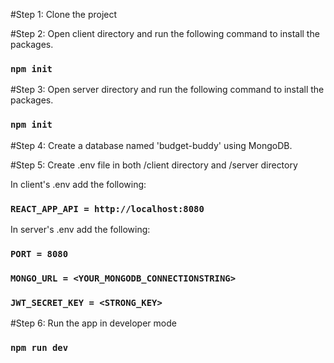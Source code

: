 #Step 1: Clone the project

#Step 2: Open client directory and run the following command to install the packages.

### `npm init`

#Step 3: Open server directory and run the following command to install the packages.

### `npm init`

#Step 4: Create a database named 'budget-buddy' using MongoDB.

#Step 5: Create .env file in both /client directory and /server directory

In client's .env add the following:

### `REACT_APP_API = http://localhost:8080`

In server's .env add the following:

### `PORT = 8080`

### `MONGO_URL = <YOUR_MONGODB_CONNECTIONSTRING>`

### `JWT_SECRET_KEY = <STRONG_KEY>`

#Step 6: Run the app in developer mode

### `npm run dev`
